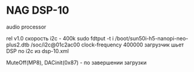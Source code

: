# NAG DSP-10
audio processor


rel v1.0
скорость i2c - 400k
sudo fdtput -t i /boot/sun50i-h5-nanopi-neo-plus2.dtb /soc/i2c@01c2ac00 clock-frequency 400000
загрузчик шьет DSP по i2c из dsp-10.xml

MuteOff(MP8), DACinit(0x87) - по завершении загрузки 
